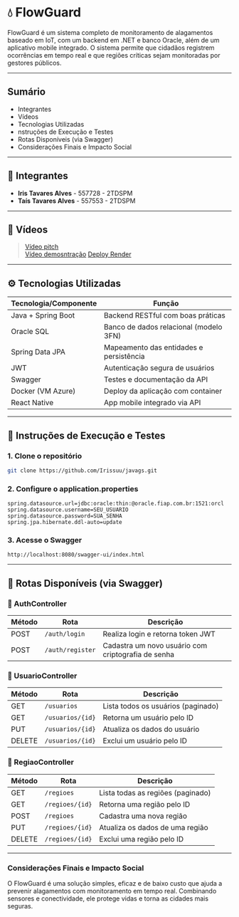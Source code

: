 # 💧 FlowGuard

FlowGuard é um sistema completo de monitoramento de alagamentos baseado em IoT, com um backend em .NET e banco Oracle, além de um aplicativo mobile integrado. O sistema permite que cidadãos registrem ocorrências em tempo real e que regiões críticas sejam monitoradas por gestores públicos.

---

##  Sumário

- Integrantes
- Vídeos
-  Tecnologias Utilizadas
- nstruções de Execução e Testes
-  Rotas Disponíveis (via Swagger)
-  Considerações Finais e Impacto Social

---

## 👥 Integrantes

- **Iris Tavares Alves** - 557728 - 2TDSPM  
- **Taís Tavares Alves** - 557553 - 2TDSPM

---

## 🎥 Vídeos

> <a href="https://youtu.be/2FZtU9p_QFM?si=WXAlWfOYOdt-qaK5">Vídeo pitch</a> </br>
> <a href="https://youtu.be/ovMYU0RK2gE?si=TLabAfz_QdLOYZ9Y">Vídeo demosntração</a>
> <a href="https://flowguard-api.onrender.com">Deploy Render</a>

---

## ⚙️ Tecnologias Utilizadas

| Tecnologia/Componente | Função |
|------------------------|--------|
| Java + Spring Boot     | Backend RESTful com boas práticas |
| Oracle SQL             | Banco de dados relacional (modelo 3FN) |
| Spring Data JPA        | Mapeamento das entidades e persistência |
| JWT                    | Autenticação segura de usuários |
| Swagger                | Testes e documentação da API |
| Docker (VM Azure)      | Deploy da aplicação com container |
| React Native           | App mobile integrado via API |

---

## 🔎 Instruções de Execução e Testes

### 1. Clone o repositório
```bash
git clone https://github.com/Irissuu/javags.git
```

### 2. Configure o application.properties
```text
spring.datasource.url=jdbc:oracle:thin:@oracle.fiap.com.br:1521:orcl
spring.datasource.username=SEU_USUARIO
spring.datasource.password=SUA_SENHA
spring.jpa.hibernate.ddl-auto=update
```

### 3. Acesse o Swagger
``` text
http://localhost:8080/swagger-ui/index.html
```
---

## 🔁 Rotas Disponíveis (via Swagger)

### 🔹 AuthController

| Método | Rota              | Descrição                           |
|--------|-------------------|--------------------------------------|
| POST   | `/auth/login`     | Realiza login e retorna token JWT   |
| POST   | `/auth/register`  | Cadastra um novo usuário com criptografia de senha |

### 🔹 UsuarioController

| Método | Rota                | Descrição                              |
|--------|---------------------|-----------------------------------------|
| GET    | `/usuarios`         | Lista todos os usuários (paginado)      |
| GET    | `/usuarios/{id}`    | Retorna um usuário pelo ID              |
| PUT    | `/usuarios/{id}`    | Atualiza os dados do usuário            |
| DELETE | `/usuarios/{id}`    | Exclui um usuário pelo ID               |

### 🔹 RegiaoController

| Método | Rota                | Descrição                                  |
|--------|---------------------|---------------------------------------------|
| GET    | `/regioes`          | Lista todas as regiões (paginado)           |
| GET    | `/regioes/{id}`     | Retorna uma região pelo ID                  |
| POST   | `/regioes`          | Cadastra uma nova região                    |
| PUT    | `/regioes/{id}`     | Atualiza os dados de uma região             |
| DELETE | `/regioes/{id}`     | Exclui uma região pelo ID                   |

---

### Considerações Finais e Impacto Social
O FlowGuard é uma solução simples, eficaz e de baixo custo que ajuda a prevenir alagamentos com monitoramento em tempo real. Combinando sensores e conectividade, ele protege vidas e torna as cidades mais seguras.
